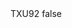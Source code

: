 <?xml version="1.0" encoding="UTF-8"?>
<CustomMetadata xmlns="http://soap.sforce.com/2006/04/metadata">
    <label>TXU92</label>
    <protected>false</protected>
</CustomMetadata>
